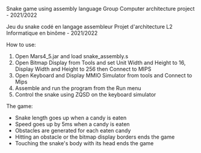Snake game using assembly language
Group Computer architecture project - 2021/2022

Jeu du snake codé en langage assembleur
Projet d'architecture L2 Informatique en binôme - 2021/2022

How to use:
1. Open Mars4_5.jar and load snake_assembly.s
2. Open Bitmap Display from Tools and set Unit Width and Height to 16, Display Width and Height to 256 then Connect to MIPS
3. Open Keyboard and Display MMIO Simulator from tools and Connect to Mips
4. Assemble and run the program from the Run menu
5. Control the snake using ZQSD on the keyboard simulator

The game:
- Snake length goes up when a candy is eaten
- Speed goes up by 5ms when a candy is eaten
- Obstacles are generated for each eaten candy
- Hitting an obstacle or the bitmap display borders ends the game
- Touching the snake's body with its head ends the game


